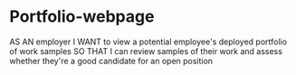# Portfolio-webpage
AS AN employer I WANT to view a potential employee's deployed portfolio of work samples SO THAT I can review samples of their work and assess whether they're a good candidate for an open position
